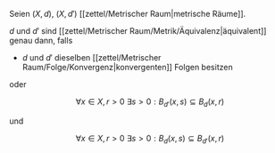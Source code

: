 Seien $(X, d)$, $(X, d')$ [[zettel/Metrischer Raum|metrische Räume]].

$d$ und $d'$ sind [[zettel/Metrischer Raum/Metrik/Äquivalenz|äquivalent]] genau dann, falls
- $d$ und $d'$ dieselben [[zettel/Metrischer Raum/Folge/Konvergenz|konvergenten]] Folgen besitzen

oder

$$
	\forall x \in X, r \gt 0 \ \exists s \gt 0 : B_{d'}(x, s) \subseteq B_d(x, r)
$$

und

$$
	\forall x \in X, r \gt 0 \ \exists s \gt 0 : B_d(x, s) \subseteq B_{d'}(x, r)
$$